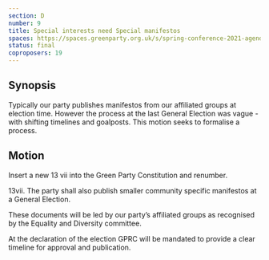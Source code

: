 ```yaml
---
section: D
number: 9
title: Special interests need Special manifestos
spaces: https://spaces.greenparty.org.uk/s/spring-conference-2021-agenda-forum2/?contentId=77459
status: final
coproposers: 19
---
```

## Synopsis

Typically our party publishes manifestos from our affiliated groups at election time. However the process at the last General Election was vague - with shifting timelines and goalposts. This motion seeks to formalise a process.

## Motion

Insert a new 13 vii into the Green Party Constitution and renumber.

13vii. The party shall also publish smaller community specific manifestos at a General Election.

These documents will be led by our party’s affiliated groups as recognised by the Equality and Diversity committee.

At the declaration of the election GPRC will be mandated to provide a clear timeline for approval and publication.
